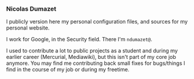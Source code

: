 ### Nicolas Dumazet

I publicly version here my personal configuration files, and sources for my personal website.

I work for Google, in the Security field. There I'm `ndumazet@`.  

I used to contribute a lot to public projects as a student and during my earlier career (Mercurial, Mediawiki), but this isn't part of my core job anymore. You may find me contributing back small fixes for bugs/things I find in the course of my job or during my freetime.
